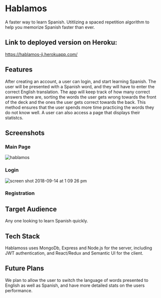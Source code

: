
# Hablamos
A faster way to learn Spanish.  Utitlizing a spaced repetition algorithm to help you memorize Spanish faster than ever. 

## Link to deployed version on Heroku:
https://hablamos-ji.herokuapp.com/

## Features
After creating an account, a user can login, and start learning Spanish.  The user will be presented with a Spanish word, and they will have to enter the correct English translation.  The app will keep track of how many correct answers there are, sorting the words the user gets wrong towards the front of the deck and the ones the user gets correct towards the back.  This method ensures that the user spends more time practicing the words they do not know well.  A user can also access a page that displays their statistcs.

## Screenshots
### Main Page
![hablamos](https://user-images.githubusercontent.com/38081935/45572885-846c7f00-b81f-11e8-9ff9-23975703a0ab.png)

### Login
![screen shot 2018-09-14 at 1 09 26 pm](https://user-images.githubusercontent.com/38081935/45572901-9817e580-b81f-11e8-940d-b6ea36ba6d43.png)

### Registration


## Target Audience
Any one looking to learn Spanish quickly.

## Tech Stack
Hablamoss uses MongoDb, Express and Node.js for the server, including JWT authentication, and React/Redux and Semantic UI for the client.

## Future Plans
We plan to allow the user to switch the language of words presented to English as well as Spanish, and have more detailed stats on the users performance.
